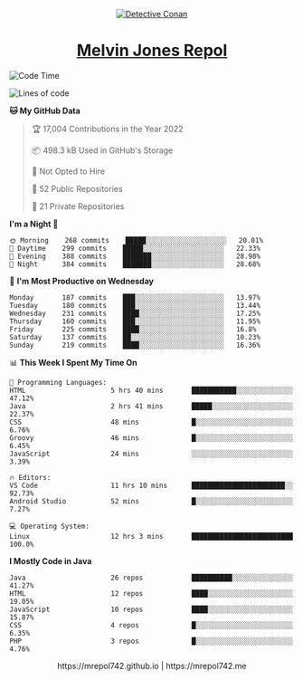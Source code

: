 <p align="center">

<a href="https://mrepol742.github.io">
  <img alt="Detective Conan" src="https://mrepol742-gif-randomizer.vercel.app/api/" /> 
  </a> 
<h1 align="center"><a href="https://mrepol742.github.io/">Melvin Jones Repol</a></h1>
</p>

[comment]: <> (This is a automated generated Data from github action workflow)
[comment]: <> (START OF GENERATED DATA)

<!--START_SECTION:waka-->
![Code Time](http://img.shields.io/badge/Code%20Time-715%20hrs%2048%20mins-blue)

![Lines of code](https://img.shields.io/badge/From%20Hello%20World%20I%27ve%20Written-236%20Thousand%20lines%20of%20code-blue)

**🐱 My GitHub Data** 

> 🏆 17,004 Contributions in the Year 2022
 > 
> 📦 498.3 kB Used in GitHub's Storage 
 > 
> 🚫 Not Opted to Hire
 > 
> 📜 52 Public Repositories 
 > 
> 🔑 21 Private Repositories  
 > 
**I'm a Night 🦉** 

```text
🌞 Morning    268 commits    █████░░░░░░░░░░░░░░░░░░░░   20.01% 
🌆 Daytime    299 commits    █████░░░░░░░░░░░░░░░░░░░░   22.33% 
🌃 Evening    388 commits    ███████░░░░░░░░░░░░░░░░░░   28.98% 
🌙 Night      384 commits    ███████░░░░░░░░░░░░░░░░░░   28.68%

```
📅 **I'm Most Productive on Wednesday** 

```text
Monday       187 commits    ███░░░░░░░░░░░░░░░░░░░░░░   13.97% 
Tuesday      180 commits    ███░░░░░░░░░░░░░░░░░░░░░░   13.44% 
Wednesday    231 commits    ████░░░░░░░░░░░░░░░░░░░░░   17.25% 
Thursday     160 commits    ███░░░░░░░░░░░░░░░░░░░░░░   11.95% 
Friday       225 commits    ████░░░░░░░░░░░░░░░░░░░░░   16.8% 
Saturday     137 commits    ██░░░░░░░░░░░░░░░░░░░░░░░   10.23% 
Sunday       219 commits    ████░░░░░░░░░░░░░░░░░░░░░   16.36%

```


📊 **This Week I Spent My Time On** 

```text
💬 Programming Languages: 
HTML                     5 hrs 40 mins       ███████████░░░░░░░░░░░░░░   47.12% 
Java                     2 hrs 41 mins       █████░░░░░░░░░░░░░░░░░░░░   22.37% 
CSS                      48 mins             █░░░░░░░░░░░░░░░░░░░░░░░░   6.76% 
Groovy                   46 mins             █░░░░░░░░░░░░░░░░░░░░░░░░   6.45% 
JavaScript               24 mins             ░░░░░░░░░░░░░░░░░░░░░░░░░   3.39%

🔥 Editors: 
VS Code                  11 hrs 10 mins      ███████████████████████░░   92.73% 
Android Studio           52 mins             █░░░░░░░░░░░░░░░░░░░░░░░░   7.27%

💻 Operating System: 
Linux                    12 hrs 3 mins       █████████████████████████   100.0%

```

**I Mostly Code in Java** 

```text
Java                     26 repos            ██████████░░░░░░░░░░░░░░░   41.27% 
HTML                     12 repos            ████░░░░░░░░░░░░░░░░░░░░░   19.05% 
JavaScript               10 repos            ████░░░░░░░░░░░░░░░░░░░░░   15.87% 
CSS                      4 repos             █░░░░░░░░░░░░░░░░░░░░░░░░   6.35% 
PHP                      3 repos             █░░░░░░░░░░░░░░░░░░░░░░░░   4.76%

```



<!--END_SECTION:waka-->

[comment]: <> (END OF GENERATED DATA)

<p align="center"> https://mrepol742.github.io | https://mrepol742.me </p>
